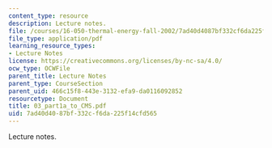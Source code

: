 ```yaml
---
content_type: resource
description: Lecture notes.
file: /courses/16-050-thermal-energy-fall-2002/7ad40d4087bf332cf6da225f14cfd565_03_part1a_to_CMS.pdf
file_type: application/pdf
learning_resource_types:
- Lecture Notes
license: https://creativecommons.org/licenses/by-nc-sa/4.0/
ocw_type: OCWFile
parent_title: Lecture Notes
parent_type: CourseSection
parent_uid: 466c15f8-443e-3132-efa9-da0116092852
resourcetype: Document
title: 03_part1a_to_CMS.pdf
uid: 7ad40d40-87bf-332c-f6da-225f14cfd565
---
```

Lecture notes.